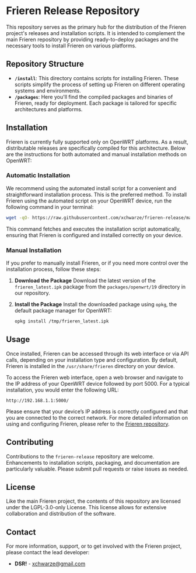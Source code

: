 # Frieren Release Repository

This repository serves as the primary hub for the distribution of the Frieren project's releases and installation scripts. It is intended to complement the main Frieren repository by providing ready-to-deploy packages and the necessary tools to install Frieren on various platforms.

## Repository Structure

- **`/install`**: This directory contains scripts for installing Frieren. These scripts simplify the process of setting up Frieren on different operating systems and environments.
- **`/packages`**: Here you'll find the compiled packages and binaries of Frieren, ready for deployment. Each package is tailored for specific architectures and platforms.

## Installation

Frieren is currently fully supported only on OpenWRT platforms. As a result, distributable releases are specifically compiled for this architecture. Below are the instructions for both automated and manual installation methods on OpenWRT:

### Automatic Installation

We recommend using the automated install script for a convenient and straightforward installation process. This is the preferred method. To install Frieren using the automated script on your OpenWRT device, run the following command in your terminal:

```bash
wget -qO- https://raw.githubusercontent.com/xchwarze/frieren-release/master/install/install-openwrt.sh | sh
```

This command fetches and executes the installation script automatically, ensuring that Frieren is configured and installed correctly on your device.

### Manual Installation

If you prefer to manually install Frieren, or if you need more control over the installation process, follow these steps:

1. **Download the Package**
   Download the latest version of the `frieren_latest.ipk` package from the `packages/openwrt/19` directory in our repository.

2. **Install the Package**
   Install the downloaded package using `opkg`, the default package manager for OpenWRT:

   ```bash
   opkg install /tmp/frieren_latest.ipk
   ```

## Usage

Once installed, Frieren can be accessed through its web interface or via API calls, depending on your installation type and configuration. By default, Frieren is installed in the `/usr/share/frieren` directory on your device.

To access the Frieren web interface, open a web browser and navigate to the IP address of your OpenWRT device followed by port 5000. For a typical installation, you would enter the following URL:

```
http://192.168.1.1:5000/
```

Please ensure that your device’s IP address is correctly configured and that you are connected to the correct network. For more detailed information on using and configuring Frieren, please refer to the [Frieren repository](https://github.com/xchwarze/frieren).

## Contributing

Contributions to the `frieren-release` repository are welcome. Enhancements to installation scripts, packaging, and documentation are particularly valuable. Please submit pull requests or raise issues as needed.

## License

Like the main Frieren project, the contents of this repository are licensed under the LGPL-3.0-only License. This license allows for extensive collaboration and distribution of the software.

## Contact

For more information, support, or to get involved with the Frieren project, please contact the lead developer:
- **DSR!** - xchwarze@gmail.com
